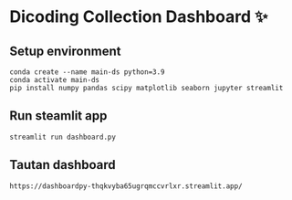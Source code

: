 # Dicoding Collection Dashboard ✨

## Setup environment
```
conda create --name main-ds python=3.9
conda activate main-ds
pip install numpy pandas scipy matplotlib seaborn jupyter streamlit
```

## Run steamlit app
```
streamlit run dashboard.py
```

## Tautan dashboard
```
https://dashboardpy-thqkvyba65ugrqmccvrlxr.streamlit.app/
```
